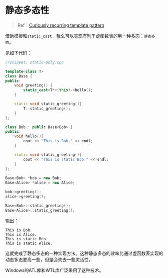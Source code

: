 # 静态多态性

> Ref：[Curiously recurring template pattern](https://en.wikipedia.org/wiki/Curiously_recurring_template_pattern#Static_polymorphism)



借助模板和`static_cast`，我么可以实现有别于虚函数表的另一种多态：`静态多态`。

见如下代码：

```c++
//snippet: static-poly.cpp

template<class T>
class Base {
public:
    void greeting() {
        static_cast<T*>(this)->hello();
    }

    static void static_greeting(){
        T::static_greeting();
    }
};

class Bob : public Base<Bob> {
public:
    void hello(){
        cout << "This is Bob." << endl;
    }

    static void static_greeting(){
        cout << "This is static Bob." << endl;
    }
};
...
Base<Bob> *bob = new Bob;
Base<Alice> *alice = new Alice;

bob->greeting();
alice->greeting();

Base<Bob>::static_greeting();
Base<Alice>::static_greeting();
```

输出：

```
This is Bob.
This is Alice.
This is static Bob.
This is static Alice.
```



这就完成了静态多态的一种实现方法。这种静态多态的效率比通过虚函数表实现的动态多态要高一些，但是会失去一些灵活性。

Windows的ATL库和WTL库广泛采用了这种技术。

